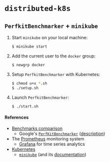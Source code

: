 # `distributed-k8s`

## `PerfkitBenchmarker` + `minikube`
1. Start `minikube` on your local machine:
    ```bash
    $ minikube start
    ```
1. Add the current user to the `docker` group:
    ```bash
    $ newgrp docker
    ```
1. Setup `PerfkitBenchmarker` with Kubernetes:
    ```bash
    $ chmod u+x *.sh
    $ ./setup.sh
    ```
1. Launch `PerfkitBenchmarker`:
    ```bash
    $ ./start.sh
    ```

#### References
- [Benchmarks comparison](https://docs.google.com/spreadsheets/d/1053fTwR_PzUTqyQ0ITIH-JTwg4id1GHyoA8dWPFDg1M/edit?usp=sharing)
  - Google's [`PerfKitBenchmarker`](https://github.com/GoogleCloudPlatform/PerfKitBenchmarker) ([description](https://cloud.google.com/free/docs/measure-compare-performance))
- The [Prometheus](https://prometheus.io/) monitoring system
  - [Grafana](https://grafana.com/) for time series analytics
- [Kubernetes](https://kubernetes.io/docs/reference/)
  - [`minikube`](https://github.com/kubernetes/minikube) (and its [documentation](https://minikube.sigs.k8s.io/docs/))
